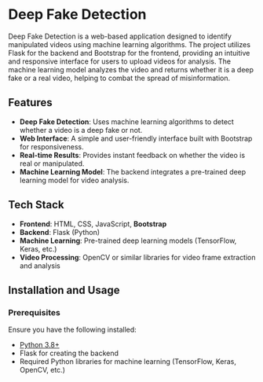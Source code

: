 # Deep Fake Detection

Deep Fake Detection is a web-based application designed to identify manipulated videos using machine learning algorithms. The project utilizes Flask for the backend and Bootstrap for the frontend, providing an intuitive and responsive interface for users to upload videos for analysis. The machine learning model analyzes the video and returns whether it is a deep fake or a real video, helping to combat the spread of misinformation.

## Features

- **Deep Fake Detection**: Uses machine learning algorithms to detect whether a video is a deep fake or not.
- **Web Interface**: A simple and user-friendly interface built with Bootstrap for responsiveness.
- **Real-time Results**: Provides instant feedback on whether the video is real or manipulated.
- **Machine Learning Model**: The backend integrates a pre-trained deep learning model for video analysis.

## Tech Stack

- **Frontend**: HTML, CSS, JavaScript, **Bootstrap**
- **Backend**: Flask (Python)
- **Machine Learning**: Pre-trained deep learning models (TensorFlow, Keras, etc.)
- **Video Processing**: OpenCV or similar libraries for video frame extraction and analysis

## Installation and Usage

### Prerequisites

Ensure you have the following installed:
- [Python 3.8+](https://www.python.org/downloads/)
- Flask for creating the backend
- Required Python libraries for machine learning (TensorFlow, Keras, OpenCV, etc.)

